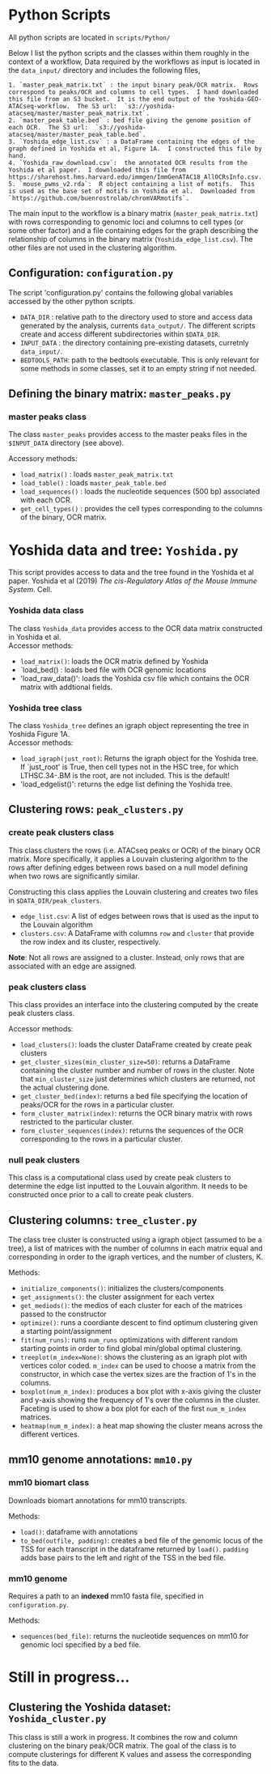 # Python Scripts

All python scripts are located in `scripts/Python/`

Below I list the python scripts and the classes within them roughly in the context of a workflow,  Data required by the workflows as input is located in the `data_input/` directory and includes the following files,

	1. `master_peak_matrix.txt` : the input binary peak/OCR matrix.  Rows correspond to peaks/OCR and columns to cell types.  I hand downloaded this file from an S3 bucket.  It is the end output of the Yoshida-GEO-ATACseq-workflow.  The S3 url:  `s3://yoshida-atacseq/master/master_peak_matrix.txt`.
	2. `master_peak_table.bed` : bed file giving the genome position of each OCR.  The S3 url:  `s3://yoshida-atacseq/master/master_peak_table.bed`.
	3. `Yoshida_edge_list.csv` : a DataFrame containing the edges of the graph defined in Yoshida et al, Figure 1A.  I constructed this file by hand.
	4. `Yoshida_raw_download.csv`:  the annotated OCR results from the Yoshida et al paper.  I downloaded this file from https://sharehost.hms.harvard.edu/immgen/ImmGenATAC18_AllOCRsInfo.csv.
	5. `mouse_pwms_v2.rda`:  R object containing a list of motifs.  This is used as the base set of motifs in Yoshida et al.  Downloaded from `https://github.com/buenrostrolab/chromVARmotifs`.  

The main input to the workflow is a binary matrix (`master_peak_matrix.txt`) with rows corresponding to genomic loci and columns to cell types (or some other factor) and a file containing edges for the graph describing the relationship of columns in the binary matrix (`Yoshida_edge_list.csv`).  The other files are not used in the clustering algorithm.

## Configuration: `configuration.py`

The script 'configuration.py' contains the following global variables accessed by the other python scripts.  

* `DATA_DIR` : relative path to the directory used to store and access data generated by the analysis, currents `data_output/`.  The different scripts create and access different subdirectories within `$DATA_DIR`.
* `INPUT_DATA` : the directory containing pre-existing datasets, curretnly `data_input/`.  
* `BEDTOOLS_PATH`:  path to the bedtools executable.  This is only relevant for some methods in some classes, set it to an empty string if not needed.


## Defining the binary matrix: `master_peaks.py`

### master peaks class

The class `master_peaks` provides access to the master peaks files in the `$INPUT_DATA` directory (see above).

Accessory methods: 

* `load_matrix()` : loads `master_peak_matrix.txt`
* `load_table()` : loads `master_peak_table.bed`
* `load_sequences()` : loads the nucleotide sequences (500 bp) associated with each OCR.
* `get_cell_types()` : provides the cell types corresponding to the columns of the binary, OCR matrix.

# Yoshida data and tree:   `Yoshida.py`

This script provides access to data and the tree found in the Yoshida et al paper.  Yoshida et al (2019) *The cis-Regulatory Atlas of the Mouse Immune System*. Cell.

### Yoshida data class

The class `Yoshida_data` provides access to the OCR data matrix constructed in Yoshida et al.  
Accessor methods:

* `load_matrix()`:  loads the OCR matrix defined by Yoshida
* `load_bed() : loads bed file with OCR genomic locations
* 'load_raw_data()': loads the Yoshida csv file which contains the OCR matrix with addtional fields.

### Yoshida tree class

The class `Yoshida_tree` defines an igraph object representing the tree in Yoshida Figure 1A.  
Accessor methods:

* `load_igraph(just_root)`:   Returns the igraph object for the Yoshida tree.  If `just_root' is True, then cell types not in the HSC tree, for which LTHSC.34-.BM is the root, are not included.  This is the default!
* 'load_edgelist()':  returns the edge list defining the Yoshida tree.

## Clustering rows:  `peak_clusters.py`

### create peak clusters class

This class clusters the rows (i.e. ATACseq peaks or OCR) of the binary OCR matrix.  More specifically, it applies a Louvain clustering algorithm to the rows after defining edges between rows based on a null model defining when two rows are significantly similar.

Constructing this class applies the Louvain clustering and creates two files in `$DATA_DIR/peak_clusters`.

* `edge_list.csv`:  A list of edges between rows that is used as the input to the Louvain algorithm
* `clusters.csv`:  A DataFrame with columns `row` and `cluster` that provide the row index and its cluster, respectively.

**Note**:  Not all rows are assigned to a cluster.  Instead, only rows that are associated with an edge are assigned.  

### peak clusters class

This class provides an interface into the clustering computed by the create peak clusters class.

Accessor methods:

* `load_clusters()`:  loads the cluster DataFrame created by create peak clusters
* `get_cluster_sizes(min_cluster_size=50)`:  returns a DataFrame containing the cluster number and number of rows in the cluster. Note that `min_cluster_size` just determines which clusters are returned, not the actual clustering done.
* `get_cluster_bed(index)`:  returns a bed file specifying the location of peaks/OCR for the rows in a particular cluster.
* `form_cluster_matrix(index)`:  returns the OCR binary matrix with rows restricted to the particular cluster.
* `form_cluster_sequences(index)`:  returns the sequences of the OCR corresponding to the rows in a particular cluster.

### null peak clusters

This class is a computational class used by create peak clusters to determine the edge list inputted to the Louvain algorithm.   It needs to be constructed once prior to a call to create peak clusters.

## Clustering columns: `tree_cluster.py`

The class tree cluster is constructed using a igraph object (assumed to be a tree), a list of matrices with the number of columns in each matrix equal and corresponding in order to the igraph vertices, and the number of clusters, K.

Methods:

* `initialize_components()`:  initializes the clusters/components
* `get_assignments()`: the cluster assignment for each vertex
* `get_mediods()`:  the medios of each cluster for each of the matrices passed to the constructor
* `optimize()`:  runs a coordiante descent to find optimum clustering given a starting point/assignment
* `fit(num_runs)`:  runs `num_runs` optimizations with different random starting points in order to find global min/global optimal clustering.
* `treeplot(m_index=None)`:  shows the clustering as an igraph plot with vertices color coded.   `m_index` can be used to choose a matrix from the constructor, in which case the vertex sizes are the fraction of 1's in the columns.
* `boxplot(num_m_index)`:  produces a box plot with x-axis giving the cluster and y-axis showing the frequency of 1's over the columns in the cluster.  Faceting is used to show a box plot for each of the first `num_m_index` matrices.
* `heatmap(num_m_index)`: a heat map showing the cluster means across the different vertices.

## mm10 genome annotations:  `mm10.py`

### mm10 biomart class

Downloads biomart annotations for mm10 transcripts.

Methods:
* `load()`: dataframe with annotations
* `to_bed(outfile, padding)`:  creates a bed file of the genomic locus of the TSS for each transcript in the dataframe returned by `load()`.  `padding` adds base pairs to the left and right of the TSS in the bed file.

### mm10 genome

Requires a path to an **indexed** mm10 fasta file, specified in `configuration.py`.  

Methods:
* `sequences(bed_file)`:  returns the nucleotide sequences on mm10 for genomic loci specified by a bed file.

# Still in progress...

## Clustering the Yoshida dataset: `Yoshida_cluster.py`

This class is still a work in progress.  It combines the row and column clustering on the binary peak/OCR matrix.  The goal of the class is to compute clusterings for different K values and assess the corresponding fits to the data.

